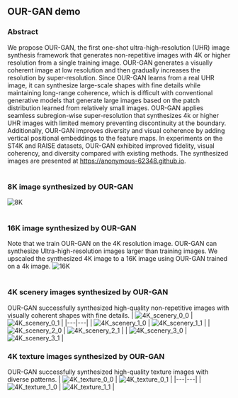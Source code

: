 ## OUR-GAN demo

### Abstract
We propose OUR-GAN, the first one-shot ultra-high-resolution (UHR) image synthesis framework that generates non-repetitive images with 4K or higher resolution from a single training image. OUR-GAN generates a visually coherent image at low resolution and then gradually increases the resolution by super-resolution. Since OUR-GAN learns from a real UHR image, it can synthesize large-scale shapes with fine details while maintaining long-range coherence, which is difficult with conventional generative models that generate large images based on the patch distribution learned from relatively small images. OUR-GAN applies seamless subregion-wise super-resolution that synthesizes 4k or higher UHR images with limited memory preventing discontinuity at the boundary. Additionally, OUR-GAN improves diversity and visual coherence by adding vertical positional embeddings to the feature maps. In experiments on the ST4K and RAISE datasets, OUR-GAN exhibited improved fidelity, visual coherency, and diversity compared with existing methods. The synthesized images are presented at https://anonymous-62348.github.io.
<br>
<br>

### 8K image synthesized by OUR-GAN
![8K](/assets/images/8k_stonehenge.jpg)
<br>
<br>

### 16K image synthesized by OUR-GAN
Note that we train OUR-GAN on the 4K resolution image.
OUR-GAN can synthesize Ultra-high-resolution images larger than training images.
We upscaled the synthesized 4K image to a 16K image using OUR-GAN trained on a 4k image.
![16K](/assets/images/16k_stonehenge.jpg)
<br>
<br>

### 4K scenery images synthesized by OUR-GAN
OUR-GAN successfully synthesized high-quality non-repetitive images with visually coherent shapes with fine details.
| ![4K_scenery_0_0](/assets/images/4K/11000_0.png) | ![4K_scenery_0_1](/assets/images/4K/11000_17.png) |
|---|---|
| ![4K_scenery_1_0](/assets/images/4K/11015_17.png) | ![4K_scenery_1_1](/assets/images/4K/11015_28.png) |
| ![4K_scenery_2_0](/assets/images/4K/11021_0.png) | ![4K_scenery_2_1](/assets/images/4K/11021_18.png) |
| ![4K_scenery_3_0](/assets/images/4K/11013_44.png) | ![4K_scenery_3_1](/assets/images/4K/11013_46.png) |
<br>

### 4K texture images synthesized by OUR-GAN
OUR-GAN successfully synthesized high-quality texture images with diverse patterns.
| ![4K_texture_0_0](/assets/images/4K/21000_52.png) | ![4K_texture_0_1](/assets/images/4K/21000_66.png) |
|---|---|
| ![4K_texture_1_0](/assets/images/4K/21022_52.png) | ![4K_texture_1_1](/assets/images/4K/21022_83.png) |

<!-- You can use the [editor on GitHub](https://github.com/anonymous-62348/anonymous-62348.github.io/edit/main/README.md) to maintain and preview the content for your website in Markdown files.

Whenever you commit to this repository, GitHub Pages will run [Jekyll](https://jekyllrb.com/) to rebuild the pages in your site, from the content in your Markdown files.

### Markdown

Markdown is a lightweight and easy-to-use syntax for styling your writing. It includes conventions for

```markdown
Syntax highlighted code block

# Header 1
## Header 2
### Header 3

- Bulleted
- List

1. Numbered
2. List

**Bold** and _Italic_ and `Code` text

[Link](url) and ![Image](src)
```

For more details see [Basic writing and formatting syntax](https://docs.github.com/en/github/writing-on-github/getting-started-with-writing-and-formatting-on-github/basic-writing-and-formatting-syntax).

### Jekyll Themes

Your Pages site will use the layout and styles from the Jekyll theme you have selected in your [repository settings](https://github.com/anonymous-62348/anonymous-62348.github.io/settings/pages). The name of this theme is saved in the Jekyll `_config.yml` configuration file.

### Support or Contact

Having trouble with Pages? Check out our [documentation](https://docs.github.com/categories/github-pages-basics/) or [contact support](https://support.github.com/contact) and we’ll help you sort it out.
 -->
